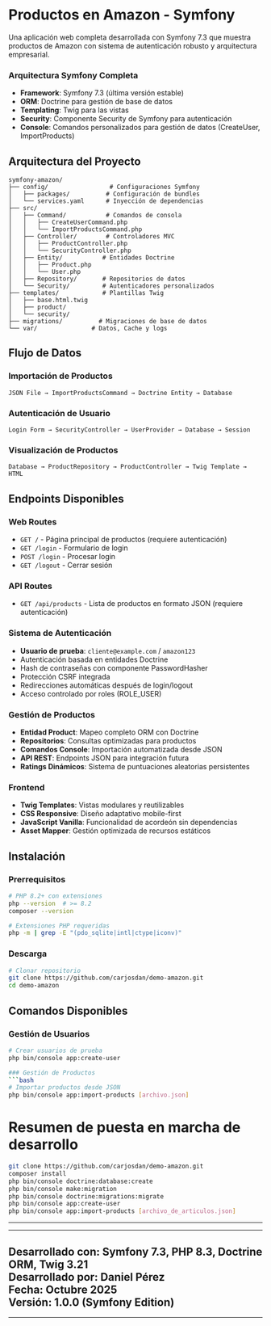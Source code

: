 # Productos en Amazon - Symfony

Una aplicación web completa desarrollada con Symfony 7.3 que muestra productos de Amazon con sistema de autenticación robusto y arquitectura empresarial.

### **Arquitectura Symfony Completa**
- **Framework**: Symfony 7.3 (última versión estable)
- **ORM**: Doctrine para gestión de base de datos
- **Templating**: Twig para las vistas 
- **Security**: Componente Security de Symfony para autenticación
- **Console**: Comandos personalizados para gestión de datos (CreateUser, ImportProducts)


## **Arquitectura del Proyecto**
```
symfony-amazon/
├── config/                 # Configuraciones Symfony
│   ├── packages/          # Configuración de bundles
│   └── services.yaml      # Inyección de dependencias  
├── src/
│   ├── Command/           # Comandos de consola
│   │   ├── CreateUserCommand.php
│   │   └── ImportProductsCommand.php
│   ├── Controller/        # Controladores MVC
│   │   ├── ProductController.php
│   │   └── SecurityController.php
│   ├── Entity/           # Entidades Doctrine
│   │   ├── Product.php
│   │   └── User.php
│   ├── Repository/       # Repositorios de datos
│   └── Security/         # Autenticadores personalizados
├── templates/            # Plantillas Twig
│   ├── base.html.twig
│   ├── product/
│   └── security/
├── migrations/          # Migraciones de base de datos
└── var/               # Datos, Cache y logs
```
## **Flujo de Datos**
### Importación de Productos
```
JSON File → ImportProductsCommand → Doctrine Entity → Database
```
### Autenticación de Usuario
```  
Login Form → SecurityController → UserProvider → Database → Session
```
### Visualización de Productos
```
Database → ProductRepository → ProductController → Twig Template → HTML
```
## **Endpoints Disponibles**
### Web Routes
- `GET /` - Página principal de productos (requiere autenticación)
- `GET /login` - Formulario de login
- `POST /login` - Procesar login
- `GET /logout` - Cerrar sesión
### API Routes  
- `GET /api/products` - Lista de productos en formato JSON (requiere autenticación)

### **Sistema de Autenticación**
- **Usuario de prueba**: `cliente@example.com` / `amazon123`
- Autenticación basada en entidades Doctrine
- Hash de contraseñas con componente PasswordHasher
- Protección CSRF integrada
- Redirecciones automáticas después de login/logout
- Acceso controlado por roles (ROLE_USER)

### **Gestión de Productos**
- **Entidad Product**: Mapeo completo ORM con Doctrine
- **Repositorios**: Consultas optimizadas para productos
- **Comandos Console**: Importación automatizada desde JSON
- **API REST**: Endpoints JSON para integración futura
- **Ratings Dinámicos**: Sistema de puntuaciones aleatorias persistentes

### **Frontend**
- **Twig Templates**: Vistas modulares y reutilizables
- **CSS Responsive**: Diseño adaptativo mobile-first
- **JavaScript Vanilla**: Funcionalidad de acordeón sin dependencias
- **Asset Mapper**: Gestión optimizada de recursos estáticos

## **Instalación**

### Prerrequisitos
```bash
# PHP 8.2+ con extensiones
php --version  # >= 8.2
composer --version

# Extensiones PHP requeridas
php -m | grep -E "(pdo_sqlite|intl|ctype|iconv)"
```

### Descarga
```bash
# Clonar repositorio
git clone https://github.com/carjosdan/demo-amazon.git
cd demo-amazon
```
## **Comandos Disponibles**

### Gestión de Usuarios
```bash
# Crear usuarios de prueba
php bin/console app:create-user

### Gestión de Productos
```bash
# Importar productos desde JSON
php bin/console app:import-products [archivo.json]
```
# Resumen de puesta en marcha de desarrollo
```bash
git clone https://github.com/carjosdan/demo-amazon.git
composer install
php bin/console doctrine:database:create
php bin/console make:migration
php bin/console doctrine:migrations:migrate
php bin/console app:create-user
php bin/console app:import-products [archivo_de_articulos.json]
```

--------------------------------------------------------------------
--------------------------------------------------------------------
**Desarrollado con**: Symfony 7.3, PHP 8.3, Doctrine ORM, Twig 3.21     
**Desarrollado por**: Daniel Pérez    
**Fecha**: Octubre 2025  
**Versión**: 1.0.0 (Symfony Edition)    
--------------------------------------------------------------------
--------------------------------------------------------------------